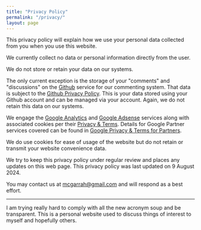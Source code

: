 ```yaml
---
title: "Privacy Policy"
permalink: "/privacy/"
layout: page
---
```


This privacy policy will explain how we use your personal data collected from you when you use this website.

We currently collect no data or personal information directly from the user.

We do not store or retain your data on our systems.

The only current exception is the storage of your "comments" and "discussions" on the [Github](https://github.com/) service for our commenting system. That data is subject to the [Github Privacy Policy](https://docs.github.com/en/site-policy/privacy-policies). This is your data stored using your Github account and can be managed via your account. Again, we do not retain this data on our systems.

We engage the [Google Analytics](https://analytics.google.com) and [Google Adsense](https://adsense.google.com) services along with associated cookies per their [Privacy & Terms](https://policies.google.com/privacy?hl=en-US). Details for Google Partner services covered can be found in [Google Privacy & Terms for Partners](https://policies.google.com/technologies/partner-sites).

We do use cookies for ease of usage of the website but do not retain or transmit your website convenience data.

We try to keep this privacy policy under regular review and places any updates on this web page. This privacy policy was last updated on 9 August 2024.

You may contact us at <mcgarrah@gmail.com> and will respond as a best effort.

---

I am trying really hard to comply with all the new acronym soup and be transparent. This is a personal website used to discuss things of interest to myself and hopefully others.
